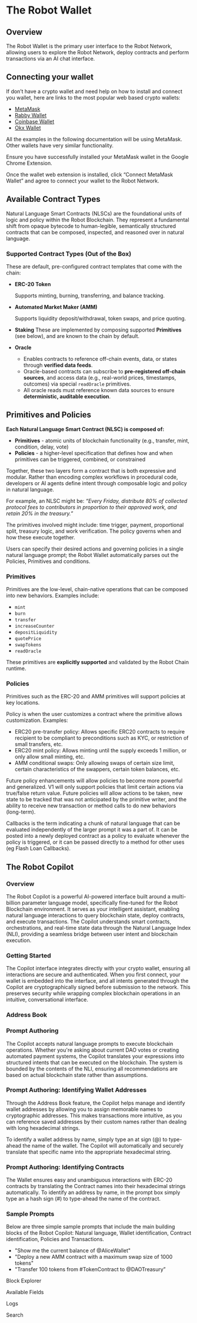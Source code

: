 # The Robot Wallet

## Overview

The Robot Wallet is the primary user interface to the Robot Network, allowing users to explore the Robot Network, deploy contracts and perform transactions via an AI chat interface. 

## Connecting your wallet

If don’t have a crypto wallet and need help on how to install and connect you wallet, here are links to the most popular web based crypto wallets:

- [MetaMask](https://support.metamask.io/start/getting-started-with-metamask/)
- [Rabby Wallet](https://support.rabby.io/hc/en-us/sections/11150481899663-Getting-Started)
- [Coinbase Wallet](https://www.coinbase.com/wallet/articles/getting-started-mobile)
- [Okx Wallet](https://www.okx.com/learn/how-to-create-an-okx-wallet)

All the examples in the following documentation will be using MetaMask. Other wallets have very similar functionality.

Ensure you have successfully installed your MetaMask wallet in the Google Chrome Extension.

Once the wallet web extension is installed, click “Connect MetaMask Wallet” and agree to connect your wallet to the Robot Network.

## Available Contract Types

Natural Language Smart Contracts (NLSCs) are the foundational units of logic and policy within the Robot Blockchain. They represent a fundamental shift from opaque bytecode to human-legible, semantically structured contracts that can be composed, inspected, and reasoned over in natural language.

### **Supported Contract Types (Out of the Box)**

These are default, pre-configured contract templates that come with the chain:

- **ERC-20 Token**
    
    Supports minting, burning, transferring, and balance tracking.
    
- **Automated Market Maker (AMM)**
    
    Supports liquidity deposit/withdrawal, token swaps, and price quoting.
    
- **Staking**
These are implemented by composing supported **Primitives** (see below), and are known to the chain by default.
- **Oracle**
    - Enables contracts to reference off-chain events, data, or states through **verified data feeds**.
    - Oracle-based contracts can subscribe to **pre-registered off-chain sources**, and access data (e.g., real-world prices, timestamps, outcomes) via special `readOracle` primitives.
    - All oracle reads must reference known data sources to ensure **deterministic, auditable execution**.

## Primitives and Policies

**Each Natural Language Smart Contract (NLSC) is composed of:**

- **Primitives** - atomic units of blockchain functionality (e.g., transfer, mint, condition, delay, vote)
- **Policies** - a higher-level specification that defines how and when primitives can be triggered, combined, or constrained

Together, these two layers form a contract that is both expressive and modular. Rather than encoding complex workflows in procedural code, developers or AI agents define intent through composable logic and policy in natural language.

For example, an NLSC might be:
*“Every Friday, distribute 80% of collected protocol fees to contributors in proportion to their approved work, and retain 20% in the treasury.”*

The primitives involved might include: time trigger, payment, proportional split, treasury logic, and work verification. The policy governs when and how these execute together.

Users can specify their desired actions and governing policies in a single natural language prompt; the Robot Wallet automatically parses out the Policies, Primitives and conditions.

### **Primitives**

Primitives are the low-level, chain-native operations that can be composed into new behaviors. Examples include:

- `mint`
- `burn`
- `transfer`
- `increaseCounter`
- `depositLiquidity`
- `quotePrice`
- `swapTokens`
- `readOracle`

These primitives are **explicitly supported** and validated by the Robot Chain runtime.

### Policies

Primitives such as the ERC-20 and AMM primitives will support policies at key locations.

Policy is when the user customizes a contract where the primitive allows customization.  Examples:

- ERC20 pre-transfer policy: Allows specific ERC20 contracts to require recipient to be compliant to preconditions such as KYC, or restriction of small transfers, etc.
- ERC20 mint policy: Allows minting until the supply exceeds 1 million, or only allow small minting, etc.
- AMM conditional swaps: Only allowing swaps of certain size limit, certain characteristics of the swappers, certain token balances, etc.

Future policy enhancements will allow policies to become more powerful and generalized.  V1 will only support policies that limit certain actions via true/false return value.  Future policies will allow actions to be taken, new state to be tracked that was not anticipated by the primitive writer, and the ability to receive new transaction or method calls to do new behaviors (long-term).

Callbacks is the term indicating a chunk of natural language that can be evaluated independently of the larger prompt it was a part of.  It can be posted into a newly deployed contract as a policy to evaluate whenever the policy is triggered, or it can be passed directly to a method for other uses (eg Flash Loan Callbacks).

## The Robot Copilot

### Overview

The Robot Copilot is a powerful AI-powered interface built around a multi-billion parameter language model, specifically fine-tuned for the Robot Blockchain environment. It serves as your intelligent assistant, enabling natural language interactions to query blockchain state, deploy contracts, and execute transactions. The Copilot understands smart contracts, orchestrations, and real-time state data through the Natural Language Index (NLI), providing a seamless bridge between user intent and blockchain execution.

### Getting Started

The Copilot interface integrates directly with your crypto wallet, ensuring all interactions are secure and authenticated. When you first connect, your wallet is embedded into the interface, and all intents generated through the Copilot are cryptographically signed before submission to the network. This preserves security while wrapping complex blockchain operations in an intuitive, conversational interface.

### Address Book

### Prompt Authoring

The Copilot accepts natural language prompts to execute blockchain operations. Whether you're asking about current DAO votes or creating automated payment systems, the Copilot translates your expressions into structured intents that can be executed on the blockchain. The system is bounded by the contents of the NLI, ensuring all recommendations are based on actual blockchain state rather than assumptions.

### Prompt Authoring: Identifying Wallet Addresses

Through the Address Book feature, the Copilot helps manage and identify wallet addresses by allowing you to assign memorable names to cryptographic addresses. This makes transactions more intuitive, as you can reference saved addresses by their custom names rather than dealing with long hexadecimal strings.

To identify a wallet address by name, simply type an at sign (@) to type-ahead the name of the wallet. The Copilot will automatically and securely translate that specific name into the appropriate hexadecimal string. 

### Prompt Authoring: Identifying Contracts

The Wallet ensures easy and unambiguous interactions with ERC-20 contracts by translating the Contract names into their hexadecimal strings automatically. To identify an address by name, in the prompt box simply type an a hash sign (#) to type-ahead the name of the contract.

### Sample Prompts

Below are three  simple sample prompts that include the main building blocks of the Robot Copilot: Natural language, Wallet identification, Contract identification, Policies and Transactions.

- "Show me the current balance of @AliceWallet"
- "Deploy a new AMM contract with a maximum swap size of 1000 tokens"
- "Transfer 100 tokens from #TokenContract to @DAOTreasury”

Block Explorer

Available Fields

Logs

Search